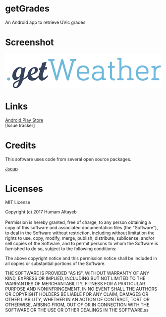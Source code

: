# getGrades
An Android app to retrieve UVic grades<br />
# Screenshot
![Screenshot1](https://github.com/htayeb/getWeather/blob/firstBranch/images/githubLogo.png)
# Links

[Android Play Store](https://play.google.com/store/apps/details?id=mypage.getgrades&hl=en) <br>
[Issue tracker]<br>

# Credits

This software uses code from several open source packages.<br>

[Jsoup](https://github.com/jhy/jsoup) <br>

# Licenses

MIT License<br />

Copyright (c) 2017 Humam Altayeb<br /><br />
Permission is hereby granted, free of charge, to any person obtaining a copy
of this software and associated documentation files (the "Software"), to deal
in the Software without restriction, including without limitation the rights
to use, copy, modify, merge, publish, distribute, sublicense, and/or sell
copies of the Software, and to permit persons to whom the Software is
furnished to do so, subject to the following conditions:<br />

The above copyright notice and this permission notice shall be included in all
copies or substantial portions of the Software.<br />

THE SOFTWARE IS PROVIDED "AS IS", WITHOUT WARRANTY OF ANY KIND, EXPRESS OR
IMPLIED, INCLUDING BUT NOT LIMITED TO THE WARRANTIES OF MERCHANTABILITY,
FITNESS FOR A PARTICULAR PURPOSE AND NONINFRINGEMENT. IN NO EVENT SHALL THE
AUTHORS OR COPYRIGHT HOLDERS BE LIABLE FOR ANY CLAIM, DAMAGES OR OTHER
LIABILITY, WHETHER IN AN ACTION OF CONTRACT, TORT OR OTHERWISE, ARISING FROM,
OUT OF OR IN CONNECTION WITH THE SOFTWARE OR THE USE OR OTHER DEALINGS IN THE
SOFTWARE.ss
